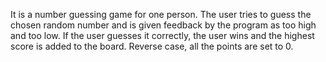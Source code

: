 It is a number guessing game for one person. The user tries to guess the chosen random number and is given feedback by the program as too high and too low. If the user guesses it correctly, the user wins and the highest score is added to the board. Reverse case, all the points are set to 0.
